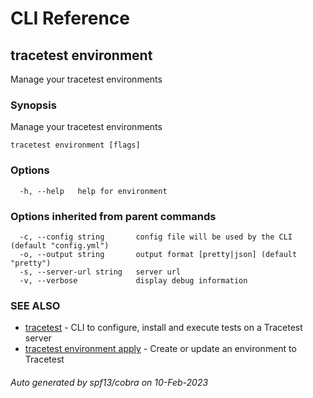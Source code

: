 # CLI Reference
## tracetest environment

Manage your tracetest environments

### Synopsis

Manage your tracetest environments

```
tracetest environment [flags]
```

### Options

```
  -h, --help   help for environment
```

### Options inherited from parent commands

```
  -c, --config string       config file will be used by the CLI (default "config.yml")
  -o, --output string       output format [pretty|json] (default "pretty")
  -s, --server-url string   server url
  -v, --verbose             display debug information
```

### SEE ALSO

* [tracetest](tracetest.md)	 - CLI to configure, install and execute tests on a Tracetest server
* [tracetest environment apply](tracetest_environment_apply.md)	 - Create or update an environment to Tracetest

###### Auto generated by spf13/cobra on 10-Feb-2023
